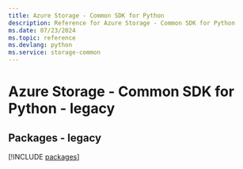 ```yaml
---
title: Azure Storage - Common SDK for Python
description: Reference for Azure Storage - Common SDK for Python
ms.date: 07/23/2024
ms.topic: reference
ms.devlang: python
ms.service: storage-common
---
```

# Azure Storage - Common SDK for Python - legacy
## Packages - legacy
[!INCLUDE [packages](storage---common-index.md)]